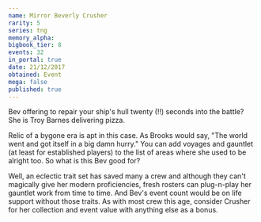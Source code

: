 ```yaml
---
name: Mirror Beverly Crusher
rarity: 5
series: tng
memory_alpha:
bigbook_tier: 8
events: 32
in_portal: true
date: 21/12/2017
obtained: Event
mega: false
published: true
---
```


Bev offering to repair your ship's hull twenty (!!) seconds into the battle? She is Troy Barnes delivering pizza.

Relic of a bygone era is apt in this case. As Brooks would say, "The world went and got itself in a big damn hurry." You can add voyages and gauntlet (at least for established players) to the list of areas where she used to be alright too. So what is this Bev good for?

Well, an eclectic trait set has saved many a crew and although they can't magically give her modern proficiencies, fresh rosters can plug-n-play her gauntlet work from time to time. And Bev's event count would be on life support without those traits. As with most crew this age, consider Crusher for her collection and event value with anything else as a bonus.
